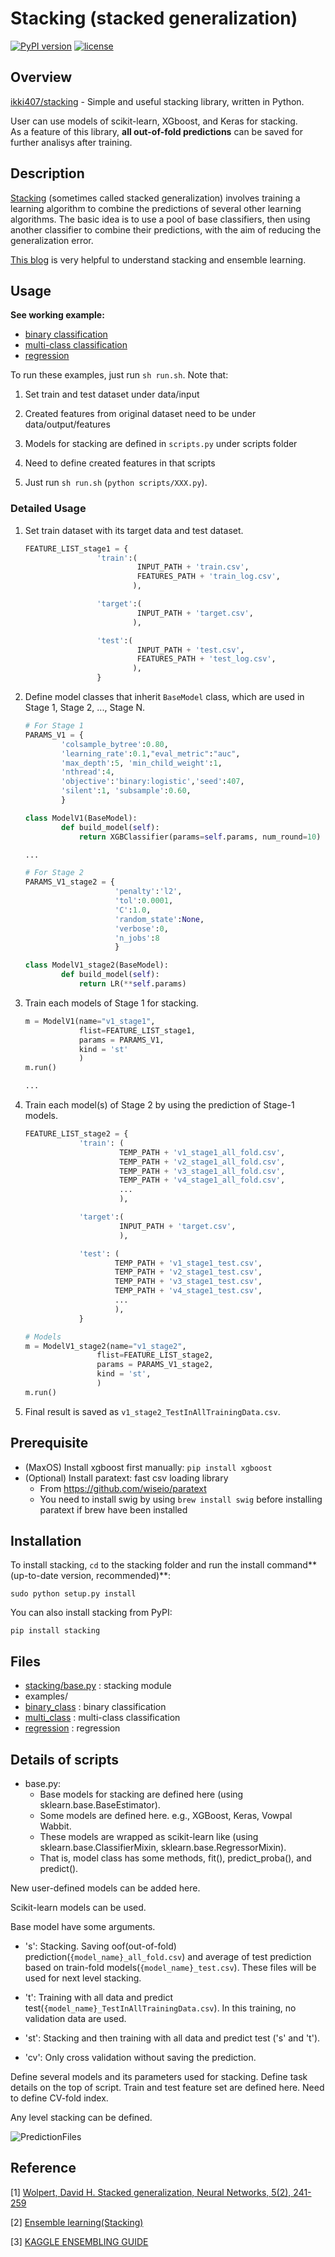 Stacking (stacked generalization)
====

[![PyPI version](https://badge.fury.io/py/stacking.svg)](https://badge.fury.io/py/stacking)
[![license](https://img.shields.io/github/license/mashape/apistatus.svg?maxAge=2592000)](https://github.com/ikki407/stacking/LICENSE)

## Overview

[ikki407/stacking](https://github.com/ikki407/stacking) - Simple and useful stacking library, written in Python.

User can use models of scikit-learn, XGboost, and Keras for stacking.  
As a feature of this library, **all out-of-fold predictions** can be saved for further analisys after training.

## Description

[Stacking](https://en.wikipedia.org/wiki/Ensemble_learning#Stacking) (sometimes called stacked generalization) involves training a learning algorithm to combine the predictions of several other learning algorithms. The basic idea is to use a pool of base classifiers, then using another classifier to combine their predictions, with the aim of reducing the generalization error. 

[This blog](http://mlwave.com/kaggle-ensembling-guide/) is very helpful to understand stacking and ensemble learning.


## Usage

**See working example:**
 
 * [binary classification](https://github.com/ikki407/stacking/tree/master/examples/binary_class)
 * [multi-class classification](https://github.com/ikki407/stacking/tree/master/examples/multi_class)
 * [regression](https://github.com/ikki407/stacking/tree/master/examples/regression)

To run these examples, just run `sh run.sh`. Note that: 

1. Set train and test dataset under data/input

2. Created features from original dataset need to be under data/output/features

3. Models for stacking are defined in `scripts.py` under scripts folder

4. Need to define created features in that scripts

5. Just run `sh run.sh` (`python scripts/XXX.py`).


### Detailed Usage

1. Set train dataset with its target data and test dataset.

    ```python
    FEATURE_LIST_stage1 = {
                    'train':(
                             INPUT_PATH + 'train.csv',
                             FEATURES_PATH + 'train_log.csv',
                            ),
    
                    'target':(
                             INPUT_PATH + 'target.csv',
                            ),
    
                    'test':(
                             INPUT_PATH + 'test.csv',
                             FEATURES_PATH + 'test_log.csv',
                            ),
                    }
    ```

2. Define model classes that inherit `BaseModel` class, which are used in Stage 1, Stage 2, ..., Stage N.

    ```python
    # For Stage 1
    PARAMS_V1 = {
            'colsample_bytree':0.80,
            'learning_rate':0.1,"eval_metric":"auc",
            'max_depth':5, 'min_child_weight':1,
            'nthread':4,
            'objective':'binary:logistic','seed':407,
            'silent':1, 'subsample':0.60,
            }
    
    class ModelV1(BaseModel):
            def build_model(self):
                return XGBClassifier(params=self.params, num_round=10)
    
    ...
    
    # For Stage 2
    PARAMS_V1_stage2 = {
                        'penalty':'l2',
                        'tol':0.0001, 
                        'C':1.0, 
                        'random_state':None, 
                        'verbose':0, 
                        'n_jobs':8
                        }
    
    class ModelV1_stage2(BaseModel):
            def build_model(self):
                return LR(**self.params)
    ```
    
3. Train each models of Stage 1 for stacking.

    ```python
    m = ModelV1(name="v1_stage1",
                flist=FEATURE_LIST_stage1,
                params = PARAMS_V1,
                kind = 'st'
                )
    m.run()
    
    ...
    ```

4. Train each model(s) of Stage 2 by using the prediction of Stage-1 models.

    ```python
    FEATURE_LIST_stage2 = {
                'train': (
                         TEMP_PATH + 'v1_stage1_all_fold.csv',
                         TEMP_PATH + 'v2_stage1_all_fold.csv',
                         TEMP_PATH + 'v3_stage1_all_fold.csv',
                         TEMP_PATH + 'v4_stage1_all_fold.csv',
                         ...
                         ),
    
                'target':(
                         INPUT_PATH + 'target.csv',
                         ),
    
                'test': (
                        TEMP_PATH + 'v1_stage1_test.csv',
                        TEMP_PATH + 'v2_stage1_test.csv',
                        TEMP_PATH + 'v3_stage1_test.csv',
                        TEMP_PATH + 'v4_stage1_test.csv',
                        ...                     
                        ),
                }
    
    # Models
    m = ModelV1_stage2(name="v1_stage2",
                    flist=FEATURE_LIST_stage2,
                    params = PARAMS_V1_stage2,
                    kind = 'st',
                    )
    m.run()
    ```

5. Final result is saved as `v1_stage2_TestInAllTrainingData.csv`.

## Prerequisite

- (MaxOS) Install xgboost first manually: `pip install xgboost`
- (Optional) Install paratext: fast csv loading library
    - From https://github.com/wiseio/paratext
    - You need to install swig by using `brew install swig` before installing paratext if brew have been installed


## Installation
To install stacking, `cd` to the stacking folder and run the install command**(up-to-date version, recommended)**:
```
sudo python setup.py install
```

You can also install stacking from PyPI:
```
pip install stacking
```


## Files

- [stacking/base.py](https://github.com/ikki407/stacking/blob/master/stacking/base.py) : stacking module
- examples/
 - [binary_class](https://github.com/ikki407/stacking/tree/master/examples/binary_class) : binary classification
 - [multi_class](https://github.com/ikki407/stacking/tree/master/examples/multi_class) : multi-class classification
 - [regression](https://github.com/ikki407/stacking/tree/master/examples/regression) : regression


## Details of scripts

- base.py: 
  - Base models for stacking are defined here (using sklearn.base.BaseEstimator).
  - Some models are defined here. e.g., XGBoost, Keras, Vowpal Wabbit.
  - These models are wrapped as scikit-learn like (using sklearn.base.ClassifierMixin, sklearn.base.RegressorMixin).
  - That is, model class has some methods, fit(), predict_proba(), and predict().

New user-defined models can be added here.

Scikit-learn models can be used.

Base model have some arguments.

- 's': Stacking. Saving oof(out-of-fold) prediction(`{model_name}_all_fold.csv`) and average of test prediction based on train-fold models(`{model_name}_test.csv`). These files will be used for next level stacking.

- 't': Training with all data and predict test(`{model_name}_TestInAllTrainingData.csv`). In this training, no validation data are used.

- 'st': Stacking and then training with all data and predict test ('s' and 't').

- 'cv': Only cross validation without saving the prediction.


Define several models and its parameters used for stacking.
Define task details on the top of script.
Train and test feature set are defined here. 
Need to define CV-fold index.

Any level stacking can be defined.

![PredictionFiles](stacking.png "Prediction files")

## Reference

[1] [Wolpert, David H. Stacked generalization, Neural Networks, 5(2), 241-259](http://machine-learning.martinsewell.com/ensembles/stacking/Wolpert1992.pdf)

[2] [Ensemble learning(Stacking)](https://en.wikipedia.org/wiki/Ensemble_learning#Stacking)

[3] [KAGGLE ENSEMBLING GUIDE](http://mlwave.com/kaggle-ensembling-guide/)

